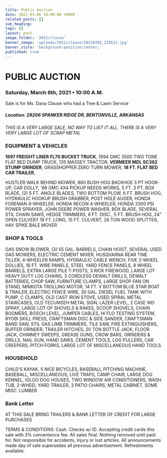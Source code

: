 ```yaml
---
title: Public Auction
date: 2021-03-06 10:00:00 +0000
related_posts: []
sub_heading:  
tags: []
layout: post
image_folder: '2021/clause'
banner_image: 'uploads/2021/clause/20210201_133612.jpg'
banner_style: 'background-position:center;'
published: true
---
```

# PUBLIC AUCTION
### Saturday, March 6th, 2021 • 10:00 A.M.
Sale is for Ms. Dana Clause who had a Tree & Lawn Service

##### **Location:** 28206 SPANKER RIDGE DR, BENTONVILLE, ARKANSAS

*THIS IS A VERY LARGE SALE, NO WAY TO LIST IT ALL. THERE IS A VERY VERY LARGE LOT OF SCRAP METAL*

### EQUIPMENT & VEHICLES
**1997 FREIGHT LINER FL70 BUCKET TRUCK**, 1994 GMC 3500 TWO TONE FLAT BED DUMP TRUCK, 135 MASSEY TRACTOR, **VERMEER MDL SC362 STUMP GRINDER**, GRASSHOPPER ZERO TURN MOWER, **18 FT. FLAT BED CAR TRAILER**,
<!--break-->
HUSTLER WALK BEHIND MOWER, 860 BUSH HOG BACKHOE 3 PT HOOK-UP, CAR DOLLY, ‘88 GMC 4X4 PICKUP NEEDS WORKS, 5 FT. 3 PT. BOX BLADE, (2) 5 FT. ANGLE BLADES, TWO BOTTOM PLOW, 6 FT. BRUSH HOG, HYDRAULIC HOOKUP BRUSH GRABBER, POST HOLE AUGER, HONDA FOREMAN 4-WHEELER, HONDA RECON 4-WHEELER, HONDA 3300 PSI POWER SPRAYER, JOHN DEERE POWER WASHER, BOX BLADE, SEVERAL STIL CHAIN SAWS, HEDGE TRIMMERS, 6 FT. DISC., 5 FT. BRUSH HOG, 24” OPEN CULVERT 18 FT. LONG, 15 FT. CULVERT, 28 TON WOOD SPLITTER, HAY SPIKE BALE MOVER

### SHOP & TOOLS 
GAS SNOW BLOWER, (3) 55 GAL. BARRELS, CHAIN HOIST, SEVERAL USED GAS MOWERS, ELECTRIC CEMENT MIXER, HUSQVARNA REAR TINE TILLER, 4-WHEELER RAMPS, HYDRAULIC CABLE WENCH, FIVE 2-WHEEL DOLLIES, 16 FT. WIRE PANELS, STEEL YARD FENCE PANELS, 8 WHEEL BARRELS, EXTRA LARGE PILE T-POSTS, 3 RICK FIREWOOD, LARGE LOT HEAVY DUTY LOG CHAINS, 3 CORDLESS DEWALT DRILLS, DEWALT BATTERIES, CHOP SAW, FURNITURE CLAMPS, LARGE SHOP FAN ON STAND, MINKOTA TROLLING MOTOR, 14 FT. V BOTTOM BLUE STAR BOAT & TRAILER, ELECTRIC FENCE WIRE, 30 GAL. DIESEL FUEL TANK WITH PUMP, C CLAMPS, OLD CAST IRON STOVE, USED SPIRAL METAL STAIRCASES, OLD TECUMSEH METAL SIGN, LAZER LEVEL, 2 CASE WD SPRAY, LARGE LOT OF SHOVELS & RAKES, SCOOP SHOVELS, CHAIN BOOMERS, BOSCH LEVEL, JUMPER CABLES, HI FLO TESTING SYSTEM, RYOBI SKILL PRESS, CRAFTSMAN DISC & SIDE SANDER, CRAFTSMAN BAND SAW, STIL GAS LIMB TRIMMERS, TILE SAW, FIRE EXTINGUISHERS, BUFFER GRINDER, TRAILER HITCHES, 20 TON BOTTLE JACK, FLOOR JACK, CHIMNEY SWEEPS, GREASE GUNS, CROW BARS, GRINDERS & DRILLS, NAIL GUN, HAND SAWS, CEMENT TOOLS, LOG PULLERS, CAR CREEPERS, PITCH FORKS, LARGE LOT OF MISCELLANEOUS HAND TOOLS

### HOUSEHOLD
CHILD’S KAYAK, 5 NICE BICYCLES, BASEBALL PITCHING MACHINE, BASEBALL, MISCELLANEOUS, LIVE TRAPS, CAMP CHAIR, LARGE DOG KENNEL, IGLOO DOG HOUSES, TWO WINDOW AIR CONDITIONERS, WASH TUB, 2-WHEEL YARD TRAILER, 3 PATIO CHAIRS, METAL CABINET, SOME MISC. LUMBER

### Bank Letter
AT THIS SALE BRING TRAILERS & BANK LETTER OF CREDIT FOR LARGE PURCHASES

TERMS & CONDITIONS: Cash. Checks w/ ID. Accepting credit cards this sale with 3% convenience fee. All sales final. Nothing removed until paid for. Not responsible for accidents, injury or lost articles. All announcements made day of sale supersedes all previous advertisement. Refreshments available. 

